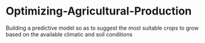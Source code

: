 # Optimizing-Agricultural-Production
Building a predictive model so as to suggest the most suitable crops to grow based on the available climatic and soil conditions
